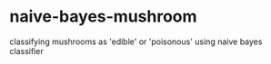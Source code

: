# naive-bayes-mushroom
classifying mushrooms as 'edible' or 'poisonous' using naive bayes classifier
